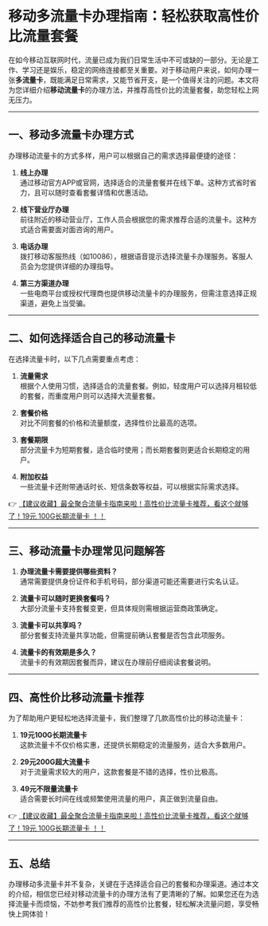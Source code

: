 # 移动多流量卡办理指南：轻松获取高性价比流量套餐

在如今移动互联网时代，流量已成为我们日常生活中不可或缺的一部分。无论是工作、学习还是娱乐，稳定的网络连接都至关重要。对于移动用户来说，如何办理一张**多流量卡**，既能满足日常需求，又能节省开支，是一个值得关注的问题。本文将为您详细介绍**移动流量卡**的办理方法，并推荐高性价比的流量套餐，助您轻松上网无压力。

---

## 一、移动多流量卡办理方式

办理移动流量卡的方式多样，用户可以根据自己的需求选择最便捷的途径：

1. **线上办理**  
   通过移动官方APP或官网，选择适合的流量套餐并在线下单。这种方式省时省力，且可以随时查看套餐详情和优惠活动。

2. **线下营业厅办理**  
   前往附近的移动营业厅，工作人员会根据您的需求推荐合适的流量卡。这种方式适合需要面对面咨询的用户。

3. **电话办理**  
   拨打移动客服热线（如10086），根据语音提示选择流量卡办理服务。客服人员会为您提供详细的办理指导。

4. **第三方渠道办理**  
   一些电商平台或授权代理商也提供移动流量卡的办理服务，但需注意选择正规渠道，避免上当受骗。

---

## 二、如何选择适合自己的移动流量卡

在选择流量卡时，以下几点需要重点考虑：

1. **流量需求**  
   根据个人使用习惯，选择适合的流量套餐。例如，轻度用户可以选择月租较低的套餐，而重度用户则可以选择大流量套餐。

2. **套餐价格**  
   对比不同套餐的价格和流量额度，选择性价比最高的选项。

3. **套餐期限**  
   部分流量卡为短期套餐，适合临时使用；而长期套餐则更适合长期稳定的用户。

4. **附加权益**  
   一些流量卡还附带通话时长、短信条数等权益，可以根据实际需求选择。

👉 [【建议收藏】最全聚合流量卡指南来啦！高性价比流量卡推荐，看这个就够了！19元 100G长期流量卡 ！！](https://bit.ly/Liuliangka)

---

## 三、移动流量卡办理常见问题解答

1. **办理流量卡需要提供哪些资料？**  
   通常需要提供身份证件和手机号码，部分渠道可能还需要进行实名认证。

2. **流量卡可以随时更换套餐吗？**  
   大部分流量卡支持套餐变更，但具体规则需根据运营商政策确定。

3. **流量卡可以共享吗？**  
   部分套餐支持流量共享功能，但需提前确认套餐是否包含此项服务。

4. **流量卡的有效期是多久？**  
   流量卡的有效期因套餐而异，建议在办理前仔细阅读套餐说明。

---

## 四、高性价比移动流量卡推荐

为了帮助用户更轻松地选择流量卡，我们整理了几款高性价比的移动流量卡：

1. **19元100G长期流量卡**  
   这款流量卡不仅价格实惠，还提供长期稳定的流量服务，适合大多数用户。

2. **29元200G超大流量卡**  
   对于流量需求较大的用户，这款套餐是不错的选择，性价比极高。

3. **49元不限量流量卡**  
   适合需要长时间在线或频繁使用流量的用户，真正做到流量自由。

👉 [【建议收藏】最全聚合流量卡指南来啦！高性价比流量卡推荐，看这个就够了！19元 100G长期流量卡 ！！](https://bit.ly/Liuliangka)

---

## 五、总结

办理移动多流量卡并不复杂，关键在于选择适合自己的套餐和办理渠道。通过本文的介绍，相信您已经对移动流量卡的办理方法有了更清晰的了解。如果您还在为选择流量卡而烦恼，不妨参考我们推荐的高性价比套餐，轻松解决流量问题，享受畅快上网体验！